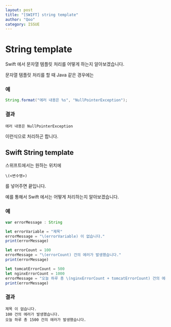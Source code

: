 ```yaml
---
layout: post
title: "[SWIFT] string template"
author: "Qoo"
category: ISSUE
---
```


# String template
Swift 에서 문자열 템플릿 처리를 어떻게 하는지 알아보겠습니다.

문자열 템플릿 처리를 할 때 Java 같은 경우에는
### 예 
```java
String.format("에러 내용은 %s", "NullPointerException");
```
### 결과
```text
에러 내용은 NullPointerException
```
이런식으로 처리하곤 합니다.

## Swift String template
스위프트에서는 원하는 위치에 
```
\(<변수명>)
```
를 넣어주면 끝입니다.

예를 통해서 Swift 에서는 어떻게 처리하는지 알아보겠습니다.

### 예
```javascript
var errorMessage : String

let errorVariable = "제목"
errorMessage = "\(errorVariable) 이 없습니다."
print(errorMessage)

let errorCount = 100
errorMessage = "\(errorCount) 건의 에러가 발생했습니다."
print(errorMessage)

let tomcatErrorCount = 500
let nginxErrorCount = 1000
errorMessage = "오늘 하루 총 \(nginxErrorCount + tomcatErrorCount) 건의 에러가 발생했습니다."
print(errorMessage)

```

### 결과
```text
제목 이 없습니다.
100 건의 에러가 발생했습니다.
오늘 하루 총 1500 건의 에러가 발생했습니다.
```

